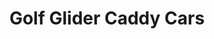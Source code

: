 ---
title: "Golf Glider Caddy Cars"
address: "Unit 2 Earlscourt Ind Est Churchtown Dublin 14 Co. Dublin"
tel: "(01)2981992"
county: "Dublin"
category: "Golf Equipment"
type: "Content"
lat: "53.291757"
lng: "-6.259327"
---